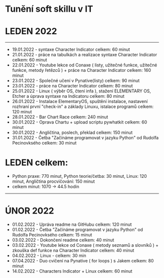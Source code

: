 # Tunění soft skillu v IT

# LEDEN 2022

---
- 19.01.2022 - syntaxe Character Indicator celkem: 60 minut
- 21.01.2022 - práce na tabulkách a realizace syntaxe Character Indicator celkem: 60 minut
- 22.01.2022 - Youtube lekce od Conaxe ( listy, užitečné funkce, užitečné funkce, metody řetězců ) + práce na Character Indicator
	     celkem: 160 minut
- 23.01.2022 - Společné učení v Pynative(listy) celkem: 90 minut
- 23.01.2022 - práce na Character Indicator celkem: 80 minut
- 25.01.2022 - Linux ( výběr OS, čtení infa ), stažení ELEMENTARY OS, Etcher a úprava syntaxe na Indicatoru celkem: 80 minut
- 26.01.2022 - Instalace ElementaryOS, spuštění instalace, nastavení rozhraní první "check-in" a základy Linuxu, istalace programů celkem: 120 minut
- 28.01.2022 - Bar Chart Race celkem: 240 minut
- 30.01.2022 - Oprava Chartu + upload scriptu pywhatkit celkem: 60 minut
- 30.01.2022 - Angličtina, poslech, překlad celkem: 150 minut
- 31.01.2022 - Četba "Začínáme programovat v jazyku Python" od Rudolfa Pecinovksého celkem: 30 minut

# LEDEN celkem:

- Python praxe: 770 minut, Python teorie/četba: 30 minut, Linux: 120 minut, Angličtina procvičování: 150 minut 
- celkem minut: 1070 -> 44.5 hodin

---

# ÚNOR 2022

- 01.02.2022 - Upráva readme na GitHubu celkem: 120 minut
- 01.02.2022 - Četba "Začínáme programovat v jazyku Python" od Rudolfa Pecinovksého celkem: 15 minut
- 03.02.2022 - Dokončení readme celkem: 40 minut
- 03.02.2022 - Youtube lekce od Conaxe ( metody seznamů a slovníků ) + zkouška def funkce na Character Indicator celkem: 40 minut
- 04.02.2022 - Linux - celkem: 30 min
- 07.04.2022 - Duo cvičení na Pynative ( for loops ) s Jakem celkem: 80 minut
- 14.02.2022 - Characters Indicator + Linux celkem: 60 minut




